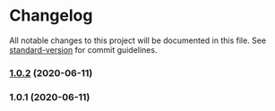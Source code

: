 # Changelog

All notable changes to this project will be documented in this file. See [standard-version](https://github.com/conventional-changelog/standard-version) for commit guidelines.

### [1.0.2](https://github.com/towry/qxjs-cli/compare/v1.0.1...v1.0.2) (2020-06-11)



### 1.0.1 (2020-06-11)
